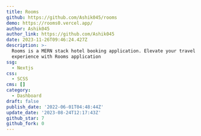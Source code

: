 ```yaml
---
title: Rooms
github: https://github.com/Ashik045/rooms
demo: https://rooms0.vercel.app/
author: Ashik045
author_link: https://github.com/Ashik045
date: 2023-11-26T09:46:24.427Z
description: >-
  Rooms is a MERN stack hotel booking application. Elevate your travel
  experience with Rooms application
ssg:
  - Nextjs
css:
  - SCSS
cms: []
category:
  - Dashboard
draft: false
publish_date: '2022-06-01T04:48:44Z'
update_date: '2023-08-24T12:17:43Z'
github_star: 7
github_fork: 0
---
```

